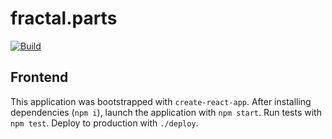 # fractal.parts

[![Build](https://travis-ci.com/ElliotPenson/fractal.parts.svg?branch=master)](https://travis-ci.com/ElliotPenson/fractal.parts)

## Frontend

This application was bootstrapped with `create-react-app`. After installing
dependencies (`npm i`), launch the application with `npm start`. Run tests with
`npm test`. Deploy to production with `./deploy`.
